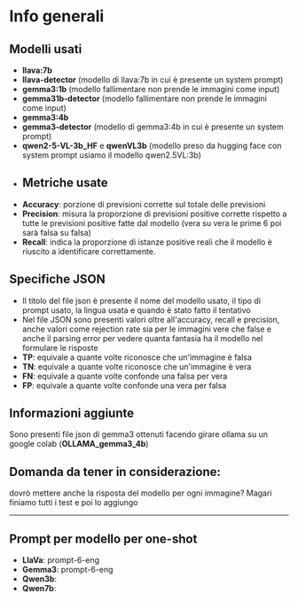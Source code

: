 # Info generali
## Modelli usati
- **llava:7b**
- **llava-detector** (modello di llava:7b in cui è presente un system prompt)
- **gemma3:1b** (modello fallimentare non prende le immagini come input)
- **gemma31b-detector** (modello fallimentare non prende le immagini come input)
- **gemma3:4b**
- **gemma3-detector** (modello di gemma3:4b in cui è presente un system prompt)
- **qwen2-5-VL-3b_HF** e **qwenVL3b** (modello preso da hugging face con system prompt usiamo il modello qwen2.5VL:3b)
- ## Metriche usate
- **Accuracy**: porzione di previsioni corrette sul totale delle previsioni
- **Precision**: misura la proporzione di previsioni positive corrette rispetto a tutte le previsioni positive fatte dal modello (vera su vera le prime 6 poi sarà falsa su falsa)
- **Recall**: indica la proporzione di istanze positive reali che il modello è riuscito a identificare correttamente. 
## Specifiche JSON
- Il titolo del file json è presente il nome del modello usato, il tipo di prompt usato, la lingua usata e quando è stato fatto il tentativo
- Nel file JSON sono presenti valori oltre all'accuracy, recall e precision, anche valori come rejection rate sia per le immagini vere che false e anche il parsing error per vedere quanta fantasia ha il modello nel formulare le risposte
- **TP**: equivale a quante volte riconosce che un'immagine è falsa
- **TN**: equivale a quante volte riconosce che un'immagine è vera
- **FN**: equivale a quante volte confonde una falsa per vera
- **FP**: equivale a quante volte confonde una vera per falsa
## Informazioni aggiunte
Sono presenti file json di gemma3 ottenuti facendo girare ollama su un google colab (**OLLAMA_gemma3_4b**)
## Domanda da tener in considerazione:
dovrò mettere anche la risposta del modello per ogni immagine? Magari finiamo tutti i test e poi lo aggiungo

-----------------------------------------------------------------------------------------------------------------------
## Prompt per modello per one-shot
- **LlaVa**: prompt-6-eng
- **Gemma3**: prompt-6-eng
- **Qwen3b**:
- **Qwen7b**: